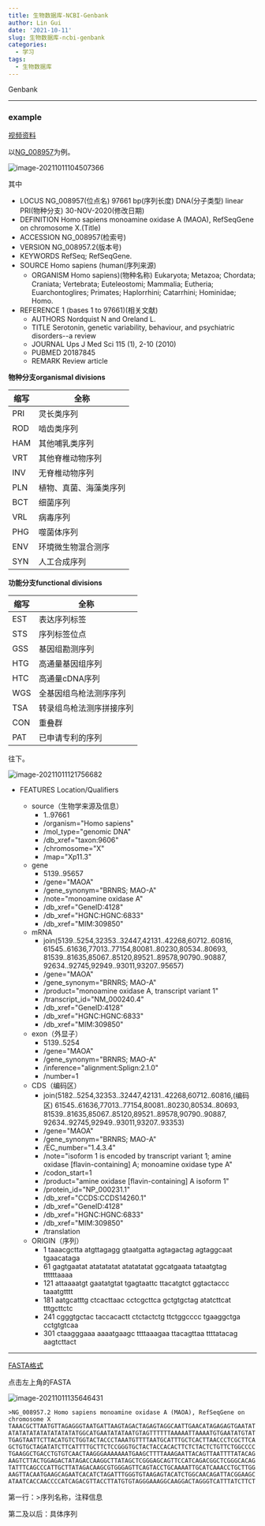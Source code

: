```yaml
---
title: 生物数据库-NCBI-Genbank
author: Lin Gui
date: '2021-10-11'
slug: 生物数据库-ncbi-genbank
categories:
  - 学习
tags:
  - 生物数据库
---
```


Genbank

------

### example

[视频资料](https://www.bilibili.com/video/BV1gR4y1p7Fk?from=search&seid=15401893481535071285&spm_id_from=333.337.0.0)

以[NG_008957](https://www.ncbi.nlm.nih.gov/nuccore/NG_008957)为例。

![image-20211011104507366](index.assets/image-20211011104507366.png)

其中

-   LOCUS   NG_008957(位点名)   97661 bp(序列长度)  DNA(分子类型)    linear   PRI(物种分支) 30-NOV-2020(修改日期)
-   DEFINITION  Homo sapiens monoamine oxidase A (MAOA), RefSeqGene on chromosome X.(Title)
-   ACCESSION   NG_008957(检索号)
-   VERSION     NG_008957.2(版本号)
-   KEYWORDS    RefSeq; RefSeqGene.
-   SOURCE      Homo sapiens (human(序列来源)
    -   ORGANISM  Homo sapiens)(物种名称)
                    Eukaryota; Metazoa; Chordata; Craniata; Vertebrata; Euteleostomi;
                    Mammalia; Eutheria; Euarchontoglires; Primates; Haplorrhini;
                    Catarrhini; Hominidae; Homo.
-   REFERENCE   1  (bases 1 to 97661)(相关文献)
    -   AUTHORS   Nordquist N and Oreland L.
    -   TITLE     Serotonin, genetic variability, behaviour, and psychiatric disorders--a review
    -   JOURNAL   Ups J Med Sci 115 (1), 2-10 (2010)
    -   PUBMED   20187845
    -   REMARK    Review article

**物种分支organismal divisions**

| 缩写 | 全称                   |
| ---- | ---------------------- |
| PRI  | 灵长类序列             |
| ROD  | 啮齿类序列             |
| HAM  | 其他哺乳类序列         |
| VRT  | 其他脊椎动物序列       |
| INV  | 无脊椎动物序列         |
| PLN  | 植物、真菌、海藻类序列 |
| BCT  | 细菌序列               |
| VRL  | 病毒序列               |
| PHG  | 噬菌体序列             |
| ENV  | 环境微生物混合测序     |
| SYN  | 人工合成序列           |

**功能分支functional divisions**

| 缩写 | 全称                     |
| ---- | ------------------------ |
| EST  | 表达序列标签             |
| STS  | 序列标签位点             |
| GSS  | 基因组勘测序列           |
| HTG  | 高通量基因组序列         |
| HTC  | 高通量cDNA序列           |
| WGS  | 全基因组鸟枪法测序序列   |
| TSA  | 转录组鸟枪法测序拼接序列 |
| CON  | 重叠群                   |
| PAT  | 已申请专利的序列         |

往下。

![image-20211011121756682](index.assets/image-20211011121756682.png)

-   FEATURES             Location/Qualifiers

    -   source（生物学来源及信息）
        -   1..97661
        -   /organism="Homo sapiens"
        -   /mol_type="genomic DNA"
        -   /db_xref="taxon:9606"
        -   /chromosome="X"
        -   /map="Xp11.3"
    -   gene
        -   5139..95657
        -   /gene="MAOA"
        -   /gene_synonym="BRNRS; MAO-A"
        -   /note="monoamine oxidase A"
        -   /db_xref="GeneID:4128"
        -   /db_xref="HGNC:HGNC:6833"
        -   /db_xref="MIM:309850"
    -   mRNA
        -   join(5139..5254,32353..32447,42131..42268,60712..60816,
            61545..61636,77013..77154,80081..80230,80534..80693,
            81539..81635,85067..85120,89521..89578,90790..90887,
            92634..92745,92949..93011,93207..95657)
        -   /gene="MAOA"
        -   /gene_synonym="BRNRS; MAO-A"
        -   /product="monoamine oxidase A, transcript variant 1"
        -   /transcript_id="NM_000240.4"
        -   /db_xref="GeneID:4128"
        -   /db_xref="HGNC:HGNC:6833"
        -   /db_xref="MIM:309850"
    -   exon（外显子）
        -   5139..5254
        -   /gene="MAOA"
        -   /gene_synonym="BRNRS; MAO-A"
        -   /inference="alignment:Splign:2.1.0"
        -   /number=1
    -   CDS（编码区）
        -   join(5182..5254,32353..32447,42131..42268,60712..60816,(编码区)
            61545..61636,77013..77154,80081..80230,80534..80693,
            81539..81635,85067..85120,89521..89578,90790..90887,
            92634..92745,92949..93011,93207..93353)
        -   /gene="MAOA"
        -   /gene_synonym="BRNRS; MAO-A"
        -   /EC_number="1.4.3.4"
        -   /note="isoform 1 is encoded by transcript variant 1; amine
            oxidase [flavin-containing] A; monoamine oxidase type A"
        -   /codon_start=1
        -   /product="amine oxidase [flavin-containing] A isoform 1"
        -   /protein_id="NP_000231.1"
        -   /db_xref="CCDS:CCDS14260.1"
        -   /db_xref="GeneID:4128"
        -   /db_xref="HGNC:HGNC:6833"
        -   /db_xref="MIM:309850"
        -   /translation
    -   ORIGIN（序列）
        -   1 taaacgctta atgttagagg gtaatgatta agtagactag agtaggcaat tgaacataga
        -   61 gagtgaatat atatatatat atatatatat ggcatgaata tataatgtag ttttttaaaa
        -   121 attaaaatgt gaatatgtat tgagtaattc ttacatgtct ggtactaccc taaatgtttt
        -   181 aatgcatttg ctcacttaac cctcgcttca gctgtgctag atatcttcat tttgcttctc
        -   241 cgggtgctac taccacactt ctctactctg ttctggcccc tgaaggctga cctgtgtcaa
        -   301 ctaagggaaa aaaatgaagc ttttaaagaa ttacagttaa ttttatacag aagtcttact
                  

------

[FASTA格式](https://www.ncbi.nlm.nih.gov/nuccore/NG_008957.2?report=fasta)

点击左上角的FASTA

![image-20211011135646431](index.assets/image-20211011135646431.png)

```
>NG_008957.2 Homo sapiens monoamine oxidase A (MAOA), RefSeqGene on chromosome X
TAAACGCTTAATGTTAGAGGGTAATGATTAAGTAGACTAGAGTAGGCAATTGAACATAGAGAGTGAATAT
ATATATATATATATATATATGGCATGAATATATAATGTAGTTTTTTAAAAATTAAAATGTGAATATGTAT
TGAGTAATTCTTACATGTCTGGTACTACCCTAAATGTTTTAATGCATTTGCTCACTTAACCCTCGCTTCA
GCTGTGCTAGATATCTTCATTTTGCTTCTCCGGGTGCTACTACCACACTTCTCTACTCTGTTCTGGCCCC
TGAAGGCTGACCTGTGTCAACTAAGGGAAAAAAATGAAGCTTTTAAAGAATTACAGTTAATTTTATACAG
AAGTCTTACTGGAGACTATAGACCAAGGCTTATAGCTCGGGAGCAGTTCCATCAGACGGCTCGGGCACAG
TATTTCAGCCCATTGCTTATAGACAAGCGTGGGAGTTCAGTACCTGCAAAATTGCATCAAACCTGCTTGG
AAGTTACAATGAAGCAGAATCACATCTAGATTTGGGTGTAAGAGTACATCTGGCAACAGATTACGGAAGC
ATAATCACCAACCCCATCAGACGTTACCTTATGTGTAGGGAAAGGCAAGGACTAGGGTCATTTATCTTCT
```

第一行：>序列名称，注释信息

第二及以后：具体序列

